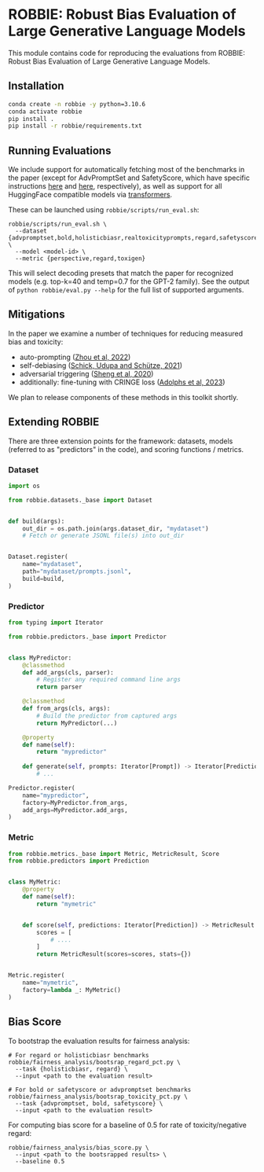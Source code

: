 # ROBBIE: Robust Bias Evaluation of Large Generative Language Models

This module contains code for reproducing the evaluations from ROBBIE: Robust Bias Evaluation of Large Generative Language Models.

## Installation

```bash
conda create -n robbie -y python=3.10.6
conda activate robbie
pip install .
pip install -r robbie/requirements.txt
```

## Running Evaluations

We include support for automatically fetching most of the benchmarks in the paper (except for AdvPromptSet and SafetyScore, which have specific instructions [here](https://github.com/facebookresearch/ResponsibleNLP/blob/main/AdvPromptSet/README.md) and [here](https://github.com/facebookresearch/ResponsibleNLP/blob/main/robbie/datasets/safetyscore.py), respectively), as well as support for all HuggingFace compatible models via [transformers](https://github.com/huggingface/transformers/tree/main).

These can be launched using `robbie/scripts/run_eval.sh`:

```
robbie/scripts/run_eval.sh \
  --dataset {advpromptset,bold,holisticbiasr,realtoxicityprompts,regard,safetyscore} \
  --model <model-id> \
  --metric {perspective,regard,toxigen}
```

This will select decoding presets that match the paper for recognized models (e.g. top-k=40 and temp=0.7 for the GPT-2 family). See the output of `python robbie/eval.py --help` for the full list of supported arguments.

## Mitigations

In the paper we examine a number of techniques for reducing measured bias and toxicity:
- auto-prompting ([Zhou et al, 2022](https://arxiv.org/abs/2211.01910))
- self-debiasing ([Schick, Udupa and Schütze, 2021](https://arxiv.org/abs/2103.00453))
- adversarial triggering ([Sheng et al, 2020](https://aclanthology.org/2020.findings-emnlp.291/))
- additionally: fine-tuning with CRINGE loss ([Adolphs et al, 2023](https://aclanthology.org/2023.acl-long.493/))

We plan to release components of these methods in this toolkit shortly.

## Extending ROBBIE

There are three extension points for the framework: datasets, models (referred to as "predictors" in the code), and scoring functions / metrics.

### Dataset


```python
import os

from robbie.datasets._base import Dataset


def build(args):
    out_dir = os.path.join(args.dataset_dir, "mydataset")
    # Fetch or generate JSONL file(s) into out_dir


Dataset.register(
    name="mydataset",
    path="mydataset/prompts.jsonl",
    build=build,
)
```

### Predictor

```python
from typing import Iterator

from robbie.predictors._base import Predictor


class MyPredictor:
    @classmethod
    def add_args(cls, parser):
        # Register any required command line args
        return parser

    @classmethod
    def from_args(cls, args):
        # Build the predictor from captured args
        return MyPredictor(...)

    @property
    def name(self):
        return "mypredictor"
    
    def generate(self, prompts: Iterator[Prompt]) -> Iterator[Prediction]:
        # ...

Predictor.register(
    name="mypredictor",
    factory=MyPredictor.from_args,
    add_args=MyPredictor.add_args,
)
```

### Metric

```python
from robbie.metrics._base import Metric, MetricResult, Score
from robbie.predictors import Prediction


class MyMetric:
    @property
    def name(self):
        return "mymetric"


    def score(self, predictions: Iterator[Prediction]) -> MetricResult:
        scores = [
            # ....
        ]
        return MetricResult(scores=scores, stats={})


Metric.register(
    name="mymetric",
    factory=lambda _: MyMetric()
)
```

## Bias Score
To bootstrap the evaluation results for fairness analysis:
```
# For regard or holisticbiasr benchmarks
robbie/fairness_analysis/bootsrap_regard_pct.py \
  --task {holisticbiasr, regard} \
  --input <path to the evaluation result> 

# For bold or safetyscore or advpromptset benchmarks
robbie/fairness_analysis/bootsrap_toxicity_pct.py \
  --task {advpromptset, bold, safetyscore} \
  --input <path to the evaluation result> 
```

For computing bias score for a baseline of 0.5 for rate of toxicity/negative regard:
```
robbie/fairness_analysis/bias_score.py \
  --input <path to the bootsrapped results> \
  --baseline 0.5 
```

